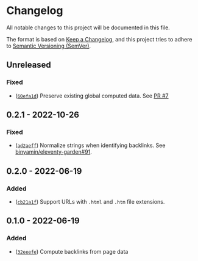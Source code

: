 # Changelog

All notable changes to this project will be documented in this file.

The format is based on [Keep a Changelog](https://keepachangelog.com/en/1.0.0/), and this project tries to adhere to [Semantic Versioning (SemVer)](https://semver.org/spec/v2.0.0.html).

<!--
    **Added** for new features.
    **Changed** for changes in existing functionality.
    **Deprecated** for soon-to-be removed features.
    **Removed** for now removed features.
    **Fixed** for any bug fixes.
    **Security** in case of vulnerabilities.
 -->

## Unreleased

### Fixed
- ([`60efa1d`](https://github.com/binyamin/eleventy-plugin-backlinks/commit/60efa1d9287ba049c5dc3bd3cb5c8e38438f1023)) Preserve existing global computed data. See [PR #7](https://github.com/binyamin/eleventy-plugin-backlinks/pull/7)


## 0.2.1 - 2022-10-26

### Fixed
- ([`ad2aeff`](https://github.com/binyamin/eleventy-plugin-backlinks/commit/ad2aeffb8d1d5c00f74ec5e757ed8bc56a23ba19)) Normalize strings when identifying backlinks. See [binyamin/eleventy-garden#91](https://github.com/binyamin/eleventy-garden/pull/91).


## 0.2.0 - 2022-06-19

### Added
- ([`cb21a1f`](https://github.com/binyamin/eleventy-plugin-backlinks/commit/cb21a1f3d1e737e572c6f0c90d63092e05df98af)) Support URLs with `.html` and `.htm` file extensions.


## 0.1.0 - 2022-06-19

### Added
- ([`32eeefe`](https://github.com/binyamin/eleventy-plugin-backlinks/commit/32eeefe75e3a6901219c5234e4fade794ac0376c)) Compute backlinks from page data
